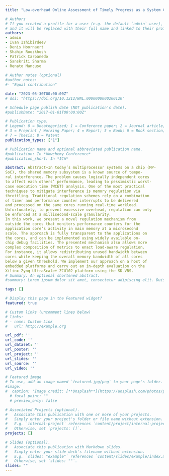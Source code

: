 ```yaml
---
title: "Low-overhead Online Assessment of Timely Progress as a System Commodityt"

# Authors
# If you created a profile for a user (e.g. the default `admin` user), write the username (folder name) here 
# and it will be replaced with their full name and linked to their profile.
authors:
- admin
- Ivan Izhibirdeev
- Denis Hoornaert
- Shahin Roozkhosh
- Patrick Carpanedo
- Sanskriti Sharma
- Renato Mancuso
  
# Author notes (optional)
#author_notes:
#- "Equal contribution"

date: "2023-05-30T00:00:00Z"
# doi: "https://doi.org/10.1212/WNL.0000000000200120"

# Schedule page publish date (NOT publication's date).
#publishDate: "2017-01-01T00:00:00Z"

# Publication type.
# Legend: 0 = Uncategorized; 1 = Conference paper; 2 = Journal article;
# 3 = Preprint / Working Paper; 4 = Report; 5 = Book; 6 = Book section;
# 7 = Thesis; 8 = Patent
publication_types: ["1"]

# Publication name and optional abbreviated publication name.
#publication: In *Wowchemy Conference*
#publication_short: In *ICW*

abstract: Abstract—In today’s multiprocessor systems on a chip (MP-
SoC), the shared memory subsystem is a known source of tempo-
ral interference. The problem causes logically independent cores
to affect each others’ performance, leading to pessimistic worst-
case execution time (WCET) analysis. One of the most practical
techniques to mitigate interference is memory regulation via
throttling. Traditional regulation schemes rely on a combination
of timer and performance counter interrupts to be delivered
and processed on the same cores running real-time workload.
Unfortunately, to prevent excessive overhead, regulation can only
be enforced at a millisecond-scale granularity.
In this work, we present a novel regulation mechanism from
outside the cores that monitors performance counters for the
application core’s activity in main memory at a microsecond
scale. The approach is fully transparent to the applications on
the cores, and can be implemented using widely available on-
chip debug facilities. The presented mechanism also allows more
complex composition of metrics to enact load-aware regulation.
For instance, it allows redistributing unused bandwidth between
cores while keeping the overall memory bandwidth of all cores
below a given threshold. We implement our approach on a host of
embedded platforms and carry out an in-depth evaluation on the
Xilinx Zynq UltraScale+ ZCU102 platform using the SD-VBS.
# Summary. An optional shortened abstract.
#summary: Lorem ipsum dolor sit amet, consectetur adipiscing elit. Duis posuere tellus ac convallis placerat. Proin tincidunt magna sed ex sollicitudin condimentum.

tags: []

# Display this page in the Featured widget?
featured: true

# Custom links (uncomment lines below)
# links:
# - name: Custom Link
#   url: http://example.org

url_pdf: ''
url_code: ''
url_dataset: ''
url_poster: ''
url_project: ''
url_slides: ''
url_source: ''
url_video: ''

# Featured image
# To use, add an image named `featured.jpg/png` to your page's folder. 
#image:
#  caption: 'Image credit: [**Unsplash**](https://unsplash.com/photos/pLCdAaMFLTE)'
  # focal_point: ""
  # preview_only: false

# Associated Projects (optional).
#   Associate this publication with one or more of your projects.
#   Simply enter your project's folder or file name without extension.
#   E.g. `internal-project` references `content/project/internal-project/index.md`.
#   Otherwise, set `projects: []`.
projects: []

# Slides (optional).
#   Associate this publication with Markdown slides.
#   Simply enter your slide deck's filename without extension.
#   E.g. `slides: "example"` references `content/slides/example/index.md`.
#   Otherwise, set `slides: ""`.
slides: "" 
---
```

